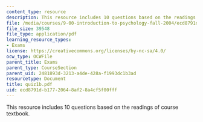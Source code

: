 ```yaml
---
content_type: resource
description: This resource includes 10 questions based on the readings of course textbook.
file: /media/courses/9-00-introduction-to-psychology-fall-2004/ecd8791db17720648af28a4cf5f00fff_quiz1b.pdf
file_size: 39548
file_type: application/pdf
learning_resource_types:
- Exams
license: https://creativecommons.org/licenses/by-nc-sa/4.0/
ocw_type: OCWFile
parent_title: Exams
parent_type: CourseSection
parent_uid: 2481893d-3213-a4de-428a-f1993dc1b3ad
resourcetype: Document
title: quiz1b.pdf
uid: ecd8791d-b177-2064-8af2-8a4cf5f00fff
---
```

This resource includes 10 questions based on the readings of course textbook.